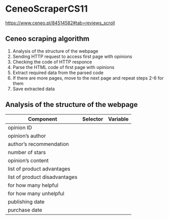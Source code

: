 # CeneoScraperCS11
https://www.ceneo.pl/84514582#tab=reviews_scroll

## Ceneo scraping algorithm
1. Analysis of the structure of the webpage
2. Sending HTTP request to access first page with opinions
3. Checking the code of HTTP responce
4. Parse the HTML code of first page with opinions 
5. Extract required data from the parsed code
6. If there are more pages, move to the next page and repeat steps 2-6 for them
7. Save extracted data

## Analysis of the structure of the webpage
|Component|Selector|Variable|
|---------|--------|--------|
|opinion ID| | |
|opinion’s author| | |
|author’s recommendation| | |
|number of stars| | |
|opinion’s content| | |
|list of product advantages| | |
|list of product disadvantages| | |
|for how many helpful| | |
|for how many unhelpful| | |
|publishing date| | |
|purchase date| | |